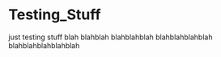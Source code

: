 # Testing_Stuff
just testing stuff
blah
blahblah
blahblahblah
blahblahblahblah
blahblahblahblahblah

